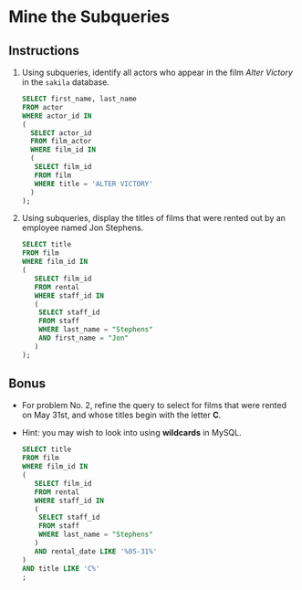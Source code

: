 # Mine the Subqueries

## Instructions

1. Using subqueries, identify all actors who appear in the film _Alter Victory_ in the `sakila` database.

    ```sql
    SELECT first_name, last_name
    FROM actor
    WHERE actor_id IN
    (
      SELECT actor_id
      FROM film_actor
      WHERE film_id IN
      (
       SELECT film_id
       FROM film
       WHERE title = 'ALTER VICTORY'
      )
    );
   ```

2. Using subqueries, display the titles of films that were rented out by an employee named Jon Stephens. 

   ```sql
   SELECT title
   FROM film
   WHERE film_id IN
   (
      SELECT film_id
      FROM rental
      WHERE staff_id IN
      (
       SELECT staff_id
       FROM staff
       WHERE last_name = "Stephens"
       AND first_name = "Jon"
      )
   );
   ```

## Bonus

* For problem No. 2, refine the query to select for films that were rented on May 31st, and whose titles begin with the letter **C**.

* Hint: you may wish to look into using **wildcards** in MySQL.
 
  ```sql
  SELECT title
  FROM film
  WHERE film_id IN
  (
     SELECT film_id
     FROM rental
     WHERE staff_id IN
     (
      SELECT staff_id
      FROM staff
      WHERE last_name = "Stephens"
     )
     AND rental_date LIKE '%05-31%'
  )
  AND title LIKE 'C%'
  ;

